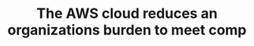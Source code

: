 ---
layout: answer
title: "The AWS cloud reduces an organizations burden to meet comp"
blurb: "Even if an organization outsources their infrastructure to AWS, they are still responsible for being compliant with industry and government regulations."
quid: 297
---
